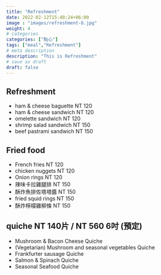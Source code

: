 ```yaml
---
title: "Refreshment"
date: 2022-02-12T15:40:24+06:00
image : "images/refreshment-6.jpg"
weight: 4
# categories
categories: ["點心"]
tags: ["meal","Refreshment"]
# meta description
description: "This is Refreshment"
# save as draft
draft: false
---
```



## Refreshment

- ham & cheese baguette NT 120 
- ham & cheese sandwich  NT 120
- omelette sandwich  NT 120
- shrimp salad sandwich  NT 150
- beef pastrami sandwich  NT 150

## Fried food

- French fries   NT 120
- chicken nuggets  NT 120
- Onion rings  NT 120
- 辣味卡拉雞腿排 NT 150
- 酥炸魚排佐塔塔醬 NT 150
- fried squid rings  NT 150 
- 酥炸檸檬雞柳條 NT 150

##  quiche   NT 140片 /  NT 560  6吋  (預定)

- Mushroom & Bacon Cheese Quiche 
- (Vegetarian) Mushroom and seasonal vegetables Quiche 
- Frankfurter sausage Quiche 
- Salmon & Spinach Quiche  
- Seasonal Seafood Quiche 
